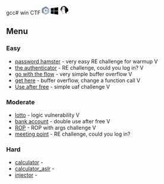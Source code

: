 gcc# win CTF <img src="https://github.com/MajoRoth/CTF/blob/main/static/c.svg" width="20"> <img src="https://github.com/MajoRoth/CTF/blob/main/static/windows.svg" width="20"> <img src="https://github.com/MajoRoth/CTF/blob/main/static/ida.png" width="25">


## Menu
### Easy
* [password hamster](https://github.com/MajoRoth/CTF/tree/main/password_hamster) - very easy RE challenge for warmup V
* [the authenticator](https://github.com/MajoRoth/CTF/tree/main/the_authenticator) - RE challenge, could you log in? V
* [go with the flow](https://github.com/MajoRoth/CTF/tree/main/go_with_the_flow) - very simple buffer overflow V
* [get here](https://github.com/MajoRoth/CTF/tree/main/get_here) - buffer overflow, change a function call V
* [Use after free](https://github.com/MajoRoth/CTF/tree/main/easy_uaf) - simple uaf challenge V

### Moderate
* [lotto](https://github.com/MajoRoth/CTF/tree/main/lotto) - logic vulnerability V
* [bank account](https://github.com/MajoRoth/CTF/tree/main/bank_account) - double use after free V
* [ROP](https://github.com/MajoRoth/CTF/tree/main/ROP) - ROP with args challenge V
* [meeting point](https://github.com/MajoRoth/CTF/tree/main/meeting_point) - RE challenge, could you log in?


### Hard
* [calculator](https://github.com/MajoRoth/CTF/tree/main/calculator) -
* [calculator_aslr](https://github.com/MajoRoth/CTF/tree/main/calculator_aslr) -
* [injector](https://github.com/MajoRoth/CTF/tree/main/injector) -




